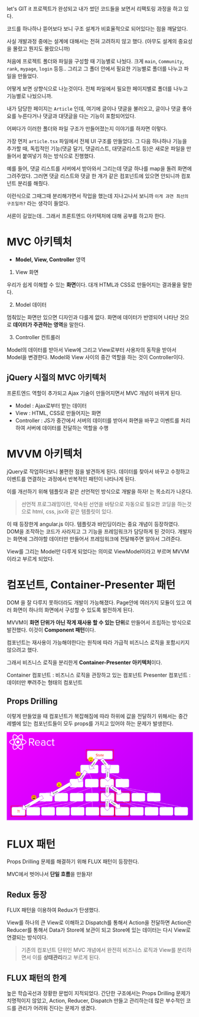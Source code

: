 let's GIT it 프로젝트가 완성되고 내가 썼던 코드들을 보면서 리팩토링 과정을 하고 있다.

코드를 하나하나 뜯어보다 보니 
구조 설계가 비효율적으로 되어있다는 점을 깨달았다.

사실 개발과정 중에는 설계에 대해서는 전혀 고려하지 않고 했다. (아무도 설계의 중요성을 몰랐고 뭔지도 몰랐으니까)

처음에 프로젝트 폴더와 파일을 구성할 때 기능별로 나눴다. 크게 `main`, `Community`, `rank`, `mypage`, `login` 등등.. 그리고 그 폴더 안에서 필요한 기능별로 폴더를 나누고 파일을 만들었다.

어떻게 보면 상향식으로 나눈것이다. 전체 파일에서 필요한 페이지별로 폴더를 나누고 기능별로 나눴으니까.

내가 담당한 페이지는 `Article` 인데, 여기에 글이나 댓글을 불러오고, 글이나 댓글 좋아요를 누른다거나 댓글과 대댓글을 다는 기능이 포함되어있다.

어쩌다가 이러한 폴더와 파일 구조가 만들어졌는지 이야기를 하자면 이렇다.

가장 먼저 `article.tsx` 파일에서 전체 UI 구조를 만들었다. 그 다음 하나하나 기능을 추가할 때, 독립적인 기능(댓글 달기, 댓글리스트, 대댓글리스트 등)은 새로운 파일을 만들어서 붙여넣기 하는 방식으로 진행했다.

예를 들어, 댓글 리스트를 서버에서 받아와서 그리는데 댓글 하나를 map을 돌려 화면에 그려주었다.
그러면 댓글 리스트와 댓글 한 개가 같은 컴포넌트에 있으면 안되니까 컴포넌트 분리를 해줬다. 

이런식으로 그때그때 분리해가면서 작업을 했는데 지나고나서 보니까 `이게 과연 최선의 구조일까?` 라는 생각이 들었다.

서론이 길었는데.. 그래서 프론트엔드 아키텍처에 대해 공부를 하고자 한다.




# MVC 아키텍처

- **Model, View, Controller** 영역

1. View 화면

우리가 쉽게 이해할 수 있는 **화면**이다.
대개 HTML과 CSS로 만들어지는 결과물을 말한다.

2. Model 데이터

멈춰있는 화면만 있으면 디자인과 다를게 없다. 화면에 데이터가 반영되어 나타난 것으로 **데이터가 주관하는 영역**을 말한다.

3. Controller 컨트롤러

Model의 데이터를 받아서 View에 그리고 View로부터 사용자의 동작을 받아서 Model을 변경한다.
Model와 View 사이의 중간 역할을 하는 것이 Controller이다.

## jQuery 시절의 MVC 아키텍처

프론트엔드 역할이 추가되고 Ajax 기술이 만들어지면서 MVC 개념이 바뀌게 된다.

- Model : Ajax로부터 받는 데이터
- View : HTML, CSS로 만들어지는 화면
- Controller : JS가 중간에서 서버의 데이터를 받아서 화면을 바꾸고 이벤트를 처리하여 서버에 데이터를 전달하는 역할을 수행


# MVVM 아키텍처

jQuery로 작업하다보니 불편한 점을 발견하게 된다.
데이터를 찾아서 바꾸고 수정하고 이벤트를 연결하는 과정에서 반복적인 패턴이 나타나게 된다.

이를 개선하기 위해 템플릿과 같은 선언적인 방식으로 개발을 하자! 는 목소리가 나온다.

> 선언적 프로그래밍이란, 약속된 선언을 바탕으로 자동으로 필요한 코딩을 하는것으로 html, css, jsx와 같은 템플릿이 있다.

이 때 등장한게 angular.js 이다. 템플릿과 바인딩이라는 중요 개념이 등장하였다. DOM을 조작하는 코드가 사라지고 그 기능을 프레임워크가 담당하게 된 것이다. 개발자는 화면에 그려야할 데이터만 만들어서 프레임워크에 전달해주면 알아서 그려준다.

View를 그리는 Model만 다루게 되었다는 의미로 ViewModel이라고 부르며 MVVM 이라고 부르게 되었다.


# 컴포넌트, Container-Presenter 패턴

DOM 을 잘 다루지 못하더라도 개발이 가능해졌다.
Page안에 여러가지 모듈이 있고 여러 화면이 하나의 화면에서 구성할 수 있도록 발전하게 된다.

MVVM이 **화면 단위가 아닌 작게 재사용 할 수 있는 단위**로 만들어서 조립하는 방식으로 발전했다. 이것이 **Component 패턴**이다.

컴포넌트는 재사용이 가능해야한다는 원칙에 따라 가급적 비즈니스 로직을 포함시키지 않으려고 했다.

그래서 비즈니스 로직을 분리한게 **Container-Presenter 아키텍처**이다.

Container 컴포넌트 : 비즈니스 로직을 관장하고 있는 컴포넌트
Presenter 컴포넌트 : 데이터만 뿌려주는 형태의 컴포넌트


## Props Drilling

이렇게 만들었을 때 컴포넌트가 복잡해짐에 따라 하위에 값을 전달하기 위해서는 중간 레벨에 있는 컴포넌트들이 모두 props를 가지고 있어야 하는 문제가 발생한다.

<img src="../Images/propsDrilling.png" width="600">


# FLUX 패턴

Props Drilling 문제를 해결하기 위해 FLUX 패턴이 등장한다.

MVC에서 벗어나서 **단일 흐름**을 만들자!

## Redux 등장

FLUX 패턴을 이용하여 Redux가 탄생했다.

View를 하나의 큰 View로 이해하고 Dispatch를 통해서 Action을 전달하면 Action은 Reducer를 통해서 Data가 Store에 보관이 되고 Store에 있는 데이터는 다시 View로 연결되는 방식이다.

> 기존의 컴포넌트 단위인 MVC 개념에서 완전히 비즈니스 로직과 View를 분리하면서 이를 **상태관리**라고 부르게 된다.

## FLUX 패턴의 한계

높은 학습곡선과 장황한 문법이 지적되었다.
간단한 구조에서는 Props Drilling 문제가 치명적이지 않았고, Action, Reducer, Dispatch 만들고 관리하는데 많은 부수적인 코드를 관리가 어려워 진다는 문제가 생겼다.